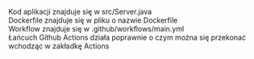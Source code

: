 Kod aplikacji znajduje się w src/Server.java\
Dockerfile znajduje się w pliku o nazwie Dockerfile\
Workflow znajduje się w .github/workflows/main.yml\
Łańcuch Github Actions działa poprawnie o czym można się przekonać wchodząc w zakładkę Actions
